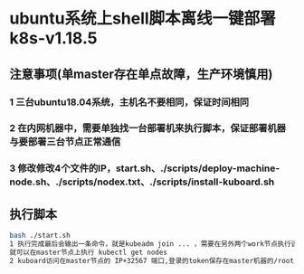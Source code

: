 # ubuntu系统上shell脚本离线一键部署k8s-v1.18.5

## 注意事项(单master存在单点故障，生产环境慎用)
### 1 三台ubuntu18.04系统，主机名不要相同，保证时间相同
### 2 在内网机器中，需要单独找一台部署机来执行脚本，保证部署机器与要部署三台节点正常通信
### 3 修改修改4个文件的IP，start.sh、./scripts/deploy-machine-node.sh、./scripts/nodex.txt、./scripts/install-kuboard.sh

## 执行脚本
```bash
bash ./start.sh
1 执行完成最后会输出一条命令，就是kubeadm join ... ，需要在另外两个work节点执行该命令，稍等片刻
就可以在master节点上执行 kubectl get nodes
2 kuboard访问在master节点的 IP+32567 端口,登录的token保存在master机器的/root/token.txt中
```

